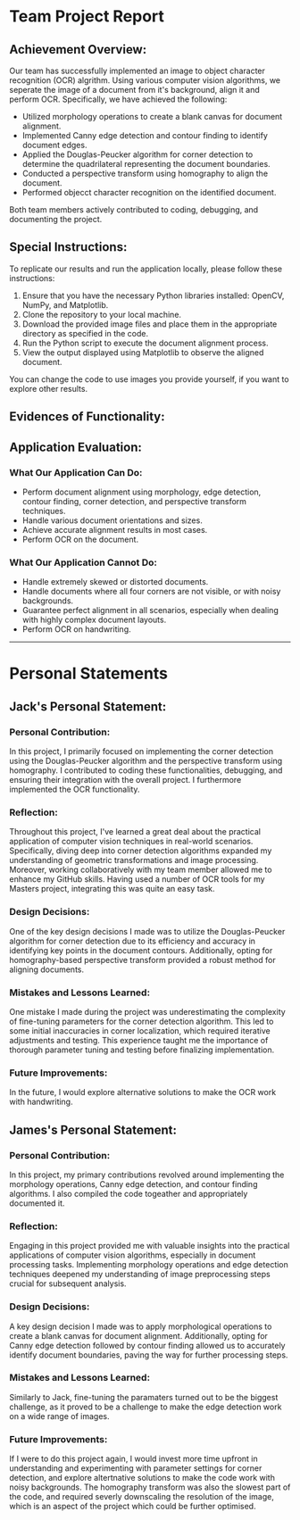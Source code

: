 # Team Project Report

## Achievement Overview:
Our team has successfully implemented an image to object character recognition (OCR) algrithm. Using various computer vision algorithms, we seperate the image of a document from it's background, align it and perform OCR. Specifically, we have achieved the following:

- Utilized morphology operations to create a blank canvas for document alignment.
- Implemented Canny edge detection and contour finding to identify document edges.
- Applied the Douglas-Peucker algorithm for corner detection to determine the quadrilateral representing the document boundaries.
- Conducted a perspective transform using homography to align the document.
- Performed objecct character recognition on the identified document.

Both team members actively contributed to coding, debugging, and documenting the project.

## Special Instructions:
To replicate our results and run the application locally, please follow these instructions:

1. Ensure that you have the necessary Python libraries installed: OpenCV, NumPy, and Matplotlib.
2. Clone the repository to your local machine.
3. Download the provided image files and place them in the appropriate directory as specified in the code.
4. Run the Python script to execute the document alignment process.
5. View the output displayed using Matplotlib to observe the aligned document.

You can change the code to use images you provide yourself, if you want to explore other results.

## Evidences of Functionality:

## Application Evaluation:
### What Our Application Can Do:
- Perform document alignment using morphology, edge detection, contour finding, corner detection, and perspective transform techniques.
- Handle various document orientations and sizes.
- Achieve accurate alignment results in most cases.
- Perform OCR on the document.

### What Our Application Cannot Do:
- Handle extremely skewed or distorted documents.
- Handle documents where all four corners are not visible, or with noisy backgrounds.
- Guarantee perfect alignment in all scenarios, especially when dealing with highly complex document layouts.
- Perform OCR on handwriting.

---

# Personal Statements

## Jack's Personal Statement:

### Personal Contribution:
In this project, I primarily focused on implementing the corner detection using the Douglas-Peucker algorithm and the perspective transform using homography. I contributed to coding these functionalities, debugging, and ensuring their integration with the overall project. I furthermore implemented the OCR functionality.

### Reflection:
Throughout this project, I've learned a great deal about the practical application of computer vision techniques in real-world scenarios. Specifically, diving deep into corner detection algorithms expanded my understanding of geometric transformations and image processing. Moreover, working collaboratively with my team member allowed me to enhance my GitHub skills. Having used a number of OCR tools for my Masters project, integrating this was quite an easy task.

### Design Decisions:
One of the key design decisions I made was to utilize the Douglas-Peucker algorithm for corner detection due to its efficiency and accuracy in identifying key points in the document contours. Additionally, opting for homography-based perspective transform provided a robust method for aligning documents.

### Mistakes and Lessons Learned:
One mistake I made during the project was underestimating the complexity of fine-tuning parameters for the corner detection algorithm. This led to some initial inaccuracies in corner localization, which required iterative adjustments and testing. This experience taught me the importance of thorough parameter tuning and testing before finalizing implementation.

### Future Improvements:
In the future, I would explore alternative solutions to make the OCR work with handwriting.

## James's Personal Statement:

### Personal Contribution:
In this project, my primary contributions revolved around implementing the morphology operations, Canny edge detection, and contour finding algorithms. I also compiled the code togeather and appropriately documented it.

### Reflection:
Engaging in this project provided me with valuable insights into the practical applications of computer vision algorithms, especially in document processing tasks. Implementing morphology operations and edge detection techniques deepened my understanding of image preprocessing steps crucial for subsequent analysis. 

### Design Decisions:
A key design decision I made was to apply morphological operations to create a blank canvas for document alignment. Additionally, opting for Canny edge detection followed by contour finding allowed us to accurately identify document boundaries, paving the way for further processing steps.

### Mistakes and Lessons Learned:
Similarly to Jack, fine-tuning the paramaters turned out to be the biggest challenge, as it proved to be a challenge to make the edge detection work on a wide range of images.

### Future Improvements:
If I were to do this project again, I would invest more time upfront in understanding and experimenting with parameter settings for corner detection, and explore altertnative solutions to make the code work with noisy backgrounds. The homography transform was also the slowest part of the code, and required severly downscaling the resolution of the image, which is an aspect of the project which could be further optimised.

